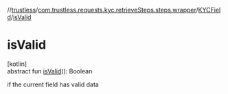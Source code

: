 //[trustless](../../../index.md)/[com.trustless.requests.kyc.retrieveSteps.steps.wrapper](../index.md)/[KYCField](index.md)/[isValid](is-valid.md)

# isValid

[kotlin]\
abstract fun [isValid](is-valid.md)(): Boolean

if the current field has valid data
